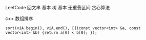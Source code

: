 LeetCode
回文串 基本
树 基本
无重叠区间 贪心算法

c++
数组排序
```language
sort(viA.begin(), viA.end(), [](const vector<int> &a, const vector<int> &b) {return a[0] < b[0]; });
```
